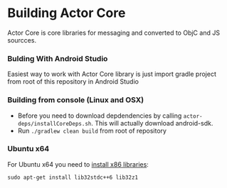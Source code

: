 # Building Actor Core

Actor Core is core libraries for messaging and converted to ObjC and JS sourcces.

### Bulding With Android Studio

Easiest way to work with Actor Core library is just import gradle project from root of this repository in Android Studio

### Building from console (Linux and OSX)

* Before you need to download depdendencies by calling `actor-deps/installCoreDeps.sh`. This will actually download android-sdk.
* Run `./gradlew clean build` from root of repository

### Ubuntu x64

For Ubuntu x64 you need to [install x86 libraries](http://stackoverflow.com/a/23201209/1973243):

```sudo apt-get install lib32stdc++6 lib32z1```
